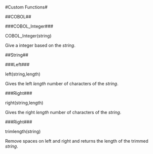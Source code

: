 #Custom Functions#

##COBOL##

###COBOL_Integer###

COBOL_Integer(string)

Give a integer based on the _string_.

##String##

###Left###

left(string,length)

Gives the left _length_ number of characters of the _string_.

###Right###

right(string,length)

Gives the right _length_ number of characters of the _string_.

###Right###

trimlength(string)

Remove spaces on left and right and returns the length of the trimmed _string_.
